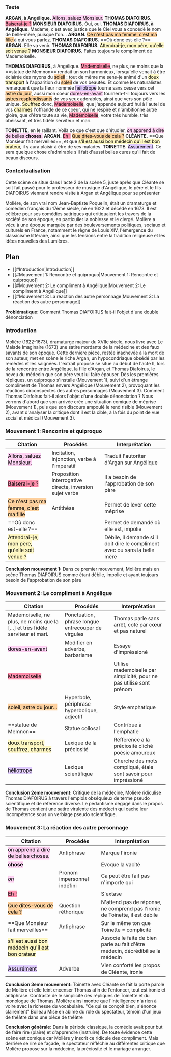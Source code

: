 ### Texte

**ARGAN, à Angélique.** <mark style="background: #FFB8EBA6;">Allons, saluez Monsieur.</mark>
**THOMAS DIAFOIRUS.** <mark style="background: #FF5582A6;">Baiserai-je ?</mark>
**MONSIEUR DIAFOIRUS.** Oui, oui.
**THOMAS DIAFOIRUS, à Angélique.** Madame, c'est avec justice que le Ciel vous a concédé le nom de belle-mère, puisque l'on...
**ARGAN.** <mark style="background: #FFB86CA6;">Ce n'est pas ma femme, c'est ma fille </mark>à qui vous parlez.
**THOMAS DIAFOIRUS.** ==Où donc est-elle ?==
**ARGAN.** Elle va venir.
**THOMAS DIAFOIRUS.** <mark style="background: #FFF3A3A6;">Attendrai-je, mon père, qu'elle soit venue ?</mark>
**MONSIEUR DIAFOIRUS.** Faites toujours le compliment de Mademoiselle.

**THOMAS DIAFOIRUS,** à Angélique. <mark style="background: #FF5582A6;">Mademoiselle</mark>, ne plus, ne moins que la ==statue de Memnon== rendait un son harmonieux, lorsqu'elle venait à être éclairée des rayons du <mark style="background: #FFB86CA6;">soleil</mark> : tout de même me sens-je animé d'un <mark style="background: #FFF3A3A6;">doux transport</mark> à l'apparition du <mark style="background: #FFB86CA6;">soleil</mark> de vos beautés. Et comme les naturalistes remarquent que la fleur nommée <mark style="background: #D2B3FFA6;">héliotrope</mark> tourne sans cesse vers cet <mark style="background: #FFB86CA6;">astre du jour</mark>, aussi mon coeur <mark style="background: #FFB8EBA6;">dores-en-avant</mark> tournera-t-il toujours vers les <mark style="background: #FFB86CA6;">astres resplendissants</mark> de vos yeux adorables, ainsi que vers son pôle unique. <mark style="background: #FFF3A3A6;">Souffrez</mark> donc, <mark style="background: #FF5582A6;">Mademoiselle</mark>, que j'appende aujourd'hui à l'autel de vos <mark style="background: #FFF3A3A6;">charmes</mark> l'offrande de ce coeur, qui ne respire et n'ambitionne autre gloire, que d'être toute sa vie, <mark style="background: #FF5582A6;">Mademoiselle</mark>, votre très humble, très obéissant, et très fidèle serviteur et mari.

**TOINETTE,** en le raillant. Voilà ce que c'est que d'étudier, <mark style="background: #FFB8EBA6;"><i>on</i> apprend à dire de belles <strong>choses</strong>.</mark>
**ARGAN.** <mark style="background: #FF5582A6;">Eh !</mark> <mark style="background: #FFB86CA6;">Que dites-vous de cela ?</mark>
**CLÉANTE.** ==Que Monsieur fait merveilles==, et que <mark style="background: #FFF3A3A6;">s'il est aussi bon médecin qu'il est bon orateur</mark>, il y aura plaisir à être de ses malades.
**TOINETTE.** <mark style="background: #D2B3FFA6;">Assurément</mark>. Ce sera quelque chose d'admirable s'il fait d'aussi belles cures qu'il fait de beaux discours.

### Contextualisation

Cette scène ce situe dans l'acte 2 de la scène 5, juste après que Cléante se soit fait passé pour le professeur de musique d'Angélique, le père et le fils DIAFOIRUS viennent rendre visite à Argan et Angélique pour se présenter

Molière, de son vrai nom Jean-Baptiste Poquelin, était un dramaturge et comédien français du 17ème siècle, né en 1622 et décédé en 1673. Il est célèbre pour ses comédies satiriques qui critiquaient les travers de la société de son époque, en particulier la noblesse et le clergé. Molière a vécu à une époque marquée par des bouleversements politiques, sociaux et culturels en France, notamment le règne de Louis XIV, l'émergence du classicisme littéraire, ainsi que les tensions entre la tradition religieuse et les idées nouvelles des Lumières.

## Plan 

- [[#Introduction|Introduction]]
- [[#Mouvement 1: Rencontre et quiproquo|Mouvement 1: Rencontre et quiproquo]]
- [[#Mouvement 2: Le compliment à Angélique|Mouvement 2: Le compliment à Angélique]]
- [[#Mouvement 3: La réaction des autre personnage|Mouvement 3: La réaction des autre personnage]]


**Problématique:** Comment Thomas DIAFOIRUS fait-il l'objet d'une double dénonciation

### Introduction

Molière (1622-1673), dramaturge majeur du XVIIe siècle, nous livre avec Le Malade Imaginaire (1673) une satire mordante de la médecine et des faux savants de son époque. Cette dernière pièce, restée inachevée à la mort de son auteur, met en scène le riche Argan, un hypocondriaque obsédé par les remèdes et les saignées. L'extrait proposé se situe au début de l'acte II, lors de la rencontre entre Angélique, la fille d'Argan, et Thomas Diafoirus, le neveu du médecin que son père veut lui faire épouser. Dès les premières répliques, un quiproquo s'installe (Mouvement 1), suivi d'un étrange compliment de Thomas envers Angélique (Mouvement 2), provoquant les réactions circonspectes des autres personnages (Mouvement 3). Comment Thomas Diafoirus fait-il alors l'objet d'une double dénonciation ? Nous verrons d'abord que son arrivée crée une situation comique de méprise (Mouvement 1), puis que son discours ampoulé le rend risible (Mouvement 2), avant d'analyser la critique dont il est la cible, à la fois du point de vue social et médical (Mouvement 3).

### Mouvement 1: Rencontre et quiproquo

| Citation                                                                                 | Procédés                                                 | Interprétation                                                              |
| ---------------------------------------------------------------------------------------- | -------------------------------------------------------- | --------------------------------------------------------------------------- |
| <mark style="background: #FFB8EBA6;">Allons, saluez Monsieur.</mark>                     | Incitation, injonction, verbe à l'impératif              | Traduit l'autoriter d'Argan sur Angélique                                   |
| <mark style="background: #FF5582A6;">Baiserai-je ?</mark>                                | Proposition interrogative directe, inversion sujet verbe | Il a besoin de l'approbation de son père                                    |
| <mark style="background: #FFB86CA6;">Ce n'est pas ma femme, c'est ma fille </mark>       | Antithèse                                                | Permet de lever cette méprise                                               |
| ==Où donc est-elle ?==                                                                   |                                                          | Permet de demandé où elle est, impolie                                      |
| <mark style="background: #FFF3A3A6;">Attendrai-je, mon père, qu'elle soit venue ?</mark> |                                                          | Débile, il demande si il doit dire le compliment avec ou sans la belle mère |
**Conclusion mouvement 1:** Dans ce premier mouvement, Molière mais en scène Thomas DIAFOIRUS comme étant débile, impolie et ayant toujours besoin de l'approbation de son père

### Mouvement 2: Le compliment à Angélique 


| Citation                                                                        | Procédés                                           | Interprétation                                                       |
| ------------------------------------------------------------------------------- | -------------------------------------------------- | -------------------------------------------------------------------- |
| Mademoiselle, ne plus, ne moins que la \[...] et très fidèle serviteur et mari. | Ponctuation, phrase longue entrecouper de virgules | Thomas parle sans arrêt, coté par cœur et pas naturel                |
| <mark style="background: #FFB8EBA6;">dores-en-avant</mark>                      | Modifier en adverbe, barbarisme                    | Essaye d'impréssioné                                                 |
| <mark style="background: #FF5582A6;">Mademoiselle</mark>                        |                                                    | Utilise mademoiselle par simplicité, pour ne pas utilise sont prénom |
| <mark style="background: #FFB86CA6;">soleil, astre du jour...</mark>            | Hyperbole, périphrase hyperbolique, adjectif       | Style emphatique                                                     |
| ==statue de Memnon==                                                            | Statue collosal                                    | Contribue à l'emphatie                                               |
| <mark style="background: #FFF3A3A6;">doux transport, souffrez, charmes </mark>  | Lexique de la préciosité                           | Réfference a la préciosité cliché poésie amoureux                    |
| <mark style="background: #D2B3FFA6;">héliotrope</mark>                          | Lexique scientifique                               | Cherche des mots compliqué, étale sont savoir pour impréssioné       |
**Conclusion 2eme mouvement:** Critique de la médecine, Molière ridiculise Thomas DIAFOIRUS à travers l'emplois obséquieux de terme pseudo scientifique et de référence diverse. Le pédantisme dégagé dans le propos de Thomas contient une satire virulente des médecin qui cache leur incompétence sous un verbiage pseudo scientifique.

### Mouvement 3: La réaction des autre personnage

| Citation                                                                                     | Procédés                    | Interprétation                                                                  |
| -------------------------------------------------------------------------------------------- | --------------------------- | ------------------------------------------------------------------------------- |
| <mark style="background: #FFB8EBA6;">on apprend à dire de belles choses.</mark>              | Antiphrase                  | Marque l'ironie                                                                 |
| <mark style="background: #FFB8EBA6;"><strong>chose</strong></mark>                           |                             | Evoque la vacité                                                                |
| <mark style="background: #FFB8EBA6;"><i>on</i></mark>                                        | Pronom impersonnel indéfini | Ca peut être fait pas n'importe qui                                             |
| <mark style="background: #FF5582A6;">Eh !</mark>                                             |                             | S'extase                                                                        |
| <mark style="background: #FFB86CA6;">Que dites-vous de cela ?</mark>                         | Question réthorique         | N'attend pas de réponse, ne comprend pas l'ironie de Toinette, il est débile    |
| ==Que Monsieur fait merveilles==                                                             | Antiphrase                  | Sur le même ton que Toinette = complicité                                       |
| <mark style="background: #FFF3A3A6;">s'il est aussi bon médecin qu'il est bon orateur</mark> |                             | Associe le faite de bien parle au fait d'être médecin, décrédibilise la médecin |
| <mark style="background: #D2B3FFA6;">Assurément</mark>                                       | Adverbe                     | Vien conforté les propos de Cléante, ironie                                     |
**Conclusion 3eme mouvement:** Toinette avec Cléante se fait la porte parole de Molière et elle feint encenser Thomas afin de l'enfoncer, tout est ironie et antiphrase. Contraste de le simplicité des répliques de Toinette et du monologue de Thomas. Molière ainsi montre que l'intelligence n'a rien à voire avec la richesse du vocabulaire.
"Ce qui se conçoit bien, s'énonce clairement" Boileau 
Mise en abime du rôle du spectateur, témoin d'un jeux de théâtre dans une pièce de théâtre

**Conclusion générale:** Dans la période classique, la comédie avait pour but de faire rire (plaire) et d'apprendre (instruire). De toute évidence cette scène est comique car Molière y inscrit ce ridicule des compliment. Mais derrière se rire de façade, le spectateur réfléchie au différentes critique que Molière propose sur la médecine, la préciosité et le mariage arranger.  


